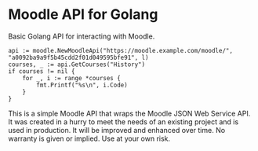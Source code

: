 # Moodle API for Golang

Basic Golang API for interacting with Moodle.


	api := moodle.NewMoodleApi("https://moodle.example.com/moodle/", "a0092ba9a9f5b45cdd2f01d049595bfe91", l)
	courses, _ := api.GetCourses("History")
	if courses != nil {
		for _, i := range *courses {
			fmt.Printf("%s\n", i.Code)
		}
	}

This is a simple Moodle API that wraps the Moodle JSON Web Service API. It was created
in a hurry to meet the needs of an existing project and is used in production. It will
be improved and enhanced over time. No warranty is given or implied. Use at your own risk.
